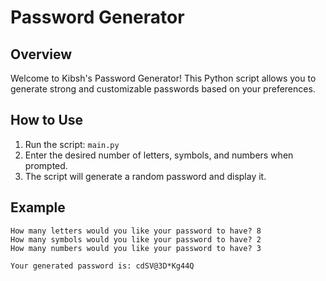# Password Generator

## Overview

Welcome to Kibsh's Password Generator! This Python script allows you to generate strong and customizable passwords based on your preferences.

## How to Use

1. Run the script: `main.py`
2. Enter the desired number of letters, symbols, and numbers when prompted.
3. The script will generate a random password and display it.

## Example

```plaintext
How many letters would you like your password to have? 8
How many symbols would you like your password to have? 2
How many numbers would you like your password to have? 3

Your generated password is: cdSV@3D*Kg44Q

